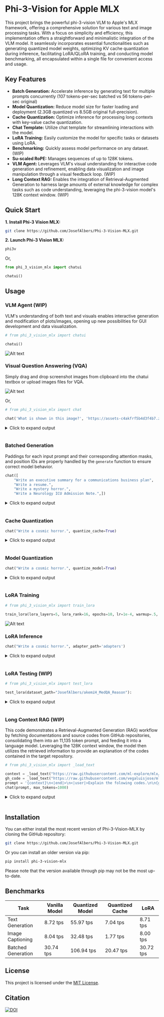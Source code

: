 # Phi-3-Vision for Apple MLX

This project brings the powerful phi-3-vision VLM to Apple's MLX framework, offering a comprehensive solution for various text and image processing tasks. With a focus on simplicity and efficiency, this implementation offers a straightforward and minimalistic integration of the VLM model. It seamlessly incorporates essential functionalities such as generating quantized model weights, optimizing KV cache quantization during inference, facilitating LoRA/QLoRA training, and conducting model benchmarking, all encapsulated within a single file for convenient access and usage.

## Key Features

* **Batch Generation:** Accelerate inference by generating text for multiple prompts concurrently (107 tokens-per-sec batched vs 56 tokens-per-sec original)
* **Model Quantization:** Reduce model size for faster loading and deployment (2.3GB quantized vs 8.5GB original full-precision).
* **Cache Quantization:** Optimize inference for processing long contexts with key-value cache quantization.
* **Chat Template:** Utilize chat template for streamlining interactions with the model.
* **LoRA Training:** Easily customize the model for specific tasks or datasets using LoRA.
* **Benchmarking:** Quickly assess model performance on any dataset. (WIP)
* **Su-scaled RoPE:** Manages sequences of up to 128K tokens.
* **VLM Agent:** Leverages VLM's visual understanding for interactive code generation and refinement, enabling data visualization and image manipulation through a visual feedback loop. (WIP)
* **Long Context RAG:** Enables the integration of Retrieval-Augmented Generation to harness large amounts of external knowledge for complex tasks such as code understanding, leveraging the phi-3-vision model's 128K context window. (WIP)

## Quick Start

**1. Install Phi-3 Vision MLX:**

```bash
git clone https://github.com/JosefAlbers/Phi-3-Vision-MLX.git
```

**2. Launch Phi-3 Vision MLX:**

```bash
phi3v
```

Or,

```python
from phi_3_vision_mlx import chatui

chatui()
```

## Usage

### **VLM Agent** (WIP)

VLM's understanding of both text and visuals enables interactive generation and modification of plots/images, opening up new possibilities for GUI development and data visualization.

```python
# from phi_3_vision_mlx import chatui

chatui()
```

![Alt text](https://raw.githubusercontent.com/JosefAlbers/Phi-3-Vision-MLX/main/assets/chatui_2.png)

### **Visual Question Answering (VQA)**

Simply drag and drop screenshot images from clipboard into the chatui textbox or upload images files for VQA.

![Alt text](assets/chatui_caption.png)

Or,

```python
# from phi_3_vision_mlx import chat

chat('What is shown in this image?', 'https://assets-c4akfrf5b4d3f4b7.z01.azurefd.net/assets/2024/04/BMDataViz_661fb89f3845e.png')
```

<details><summary>Click to expand output</summary><pre>
The image displays a bar chart with percentages on the vertical axis ranging from 0% to 100%, and various statements on the horizontal axis. Each bar represents the percentage of respondents who agree with the corresponding statement. The statements include 'Having clear goals for a meeting', 'Knowing where to find information', 'Having more focus on summarization', 'Understand information I need', 'Having tools to prepare for meetings', and 'Having clear

Prompt: 377.97 tokens-per-sec (3103 tokens / 8.2 sec)
Generation: 8.04 tokens-per-sec (100 tokens / 12.3 sec)
</pre></details><br>

### **Batched Generation**

Paddings for each input prompt and their corresponding attention masks, and position IDs are properly handled by the `generate` function to ensure correct model behavior.

```python
chat([
    "Write an executive summary for a communications business plan",
    "Write a resume.", 
    "Write a mystery horror.",
    "Write a Neurology ICU Admission Note.",])
```

<details><summary>Click to expand output</summary><pre>
< Generated text for prompt #0 >
Title: Communications Business Plan

Executive Summary:

Our communications business plan aims to establish a leading provider of communication solutions for businesses and individuals. We will focus on delivering high-quality, reliable, and cost-effective communication services, including voice, video, and data services. Our services will be tailored to meet the unique needs of our customers, and we will offer a range of packages and plans to suit different budgets and requirements.


< Generated text for prompt #1 >
Title: [Your Name]

Contact Information:

Email: [Your Email]
Phone: [Your Phone]

Objective:

To obtain a position as a [Your Desired Position] in [Your Industry/Company] that utilizes my skills and experience to contribute to the success of the organization.

Education:

[Your Name]
[Your Degree]
[Your Major]
[Your University]
[Year

< Generated text for prompt #2 >
Title: The Haunting of Hillcrest Manor

In the small, sleepy town of Crestwood, nestled at the edge of a dense forest, stood an imposing manor known as Hillcrest Manor. The manor had been abandoned for decades, its once grand facade now crumbling and overgrown with ivy. Whispers of its dark past and the mysterious disappearance of its former inhabitants had become the stuff of local

< Generated text for prompt #3 >
Neurology ICU Admission Note

Patient: John Doe

Date: [Insert Date]

Time: [Insert Time]

Chief Complaint: Severe headache, nausea, and vomiting

History of Present Illness: The patient presented to the emergency department with a severe headache, nausea, and vomiting. The headache was described as a constant, throbbing pain that was worse

Prompt: 134.22 tokens-per-sec (80 tokens / 0.6 sec)
Generation: 30.74 tokens-per-sec (400 tokens / 13.0 sec)
</pre></details><br>

### **Cache Quantization**

```python
chat("Write a cosmic horror.", quantize_cache=True)
```

<details><summary>Click to expand output</summary><pre>
Title: The Echoes of the Void

In the depths of the cosmic abyss, where the stars are but distant memories and the black hole's pull is a relentless force, there exists a realm of unimaginable horror. This is the realm of The Echoes of the Void, a place where the very fabric of reality is distorted and the line between the living and the dead is blurred.

The Echo

Prompt: 45.88 tokens-per-sec (14 tokens / 0.3 sec)
Generation: 6.82 tokens-per-sec (100 tokens / 14.5 sec)
</pre></details><br>

### **Model Quantization**

```python
chat("Write a cosmic horror.", quantize_model=True)
```

<details><summary>Click to expand output</summary><pre>
Title: The Eye of the Void

The night was dark and cold, and the stars shone brightly in the sky above. The wind howled through the trees, carrying with it the scent of death and decay.

In the heart of the forest, a lone figure stood, staring into the abyss. His name was John, and he had been drawn to this place by a mysterious force that he could not explain.

As he stood there

Prompt: 149.99 tokens-per-sec (14 tokens / 0.1 sec)
Generation: 53.36 tokens-per-sec (100 tokens / 1.9 sec)
</pre></details><br>

### **LoRA Training**

```python
# from phi_3_vision_mlx import train_lora

train_lora(lora_layers=5, lora_rank=16, epochs=10, lr=1e-4, warmup=.5, mask_ratios=[.0], adapter_path='adapters', dataset_path = "JosefAlbers/akemiH_MedQA_Reason")
```

![Alt text](https://raw.githubusercontent.com/JosefAlbers/Phi-3-Vision-MLX/main/assets/train_log.png)

### **LoRA Inference**

```python
chat("Write a cosmic horror.", adapter_path='adapters')
```

<details><summary>Click to expand output</summary><pre>
Title: The Echoes of the Void

In the depths of the cosmic abyss, where the stars are but distant memories and the black hole's pull is a relentless force, there exists a realm of unimaginable horror. This is the realm of The Echoes of the Void, a place where the very fabric of reality is distorted and the line between life and death is blurred.

The Echoes of

Prompt: 36.87 tokens-per-sec (14 tokens / 0.4 sec)
Generation: 8.56 tokens-per-sec (100 tokens / 11.6 sec)
</pre></details><br>

### **LoRA Testing** (WIP)

```python
# from phi_3_vision_mlx import test_lora

test_lora(dataset_path="JosefAlbers/akemiH_MedQA_Reason"):
```

<details><summary>Click to expand output</summary><pre>
Question: A 23-year-old pregnant woman at 22 weeks gestation presents with burning upon urination. She states it started 1 day ago and has been worsening despite drinking more water and taking cranberry extract. She otherwise feels well and is followed by a doctor for her pregnancy. Her temperature is 97.7°F (36.5°C), blood pressure is 122/77 mmHg, pulse is 80/min, respirations are 19/min, and oxygen saturation is 98% on room air. Physical exam is notable for an absence of costovertebral angle tenderness and a gravid uterus. Which of the following is the best treatment for this patient?
- Taught: Nitrofurantoin is the best treatment for a pregnant patient with a likely urinary tract infection, due to its efficacy and safety profile during pregnancy.
- Recall: Nitrofurantoin is the best treatment for a pregnant patient with a likely urinary tract infection, due to its efficacy
- Answer: E
- Attenmpt: E
- Correct: True
Question: A 3-month-old baby died suddenly at night while asleep. His mother noticed that he had died only after she awoke in the morning. No cause of death was determined based on the autopsy. Which of the following precautions could have prevented the death of the baby?
- Taught: Placing infants in a supine position on a firm mattress during sleep is recommended to reduce the risk of sudden infant death syndrome (SIDS).
- Recall: Placing infants in a supine position on a firm mattress during sleep is recommended to reduce the risk of sudden infant death syndrome (
- Answer: A
- Attenmpt: A
- Correct: True
Question: A mother brings her 3-week-old infant to the pediatrician's office because she is concerned about his feeding habits. He was born without complications and has not had any medical problems up until this time. However, for the past 4 days, he has been fussy, is regurgitating all of his feeds, and his vomit is yellow in color. On physical exam, the child's abdomen is minimally distended but no other abnormalities are appreciated. Which of the following embryologic errors could account for this presentation?
- Taught: The infant's symptoms of non-bilious vomiting, abdominal distension, and palpable "olive" mass suggest pyloric stenosis, caused by abnormal hypertrophy of the pyloric sphincter muscle.
- Recall: The infant's symptoms of non-bilious vomiting, abdominal distension, and palpable "olive" mass
- Answer: A
- Attenmpt: A
- Correct: True
Question: A pulmonary autopsy specimen from a 58-year-old woman who died of acute hypoxic respiratory failure was examined. She had recently undergone surgery for a fractured femur 3 months ago. Initial hospital course was uncomplicated, and she was discharged to a rehab facility in good health. Shortly after discharge home from rehab, she developed sudden shortness of breath and had cardiac arrest. Resuscitation was unsuccessful. On histological examination of lung tissue, fibrous connective tissue around the lumen of the pulmonary artery is observed. Which of the following is the most likely pathogenesis for the present findings?
- Taught: The sudden death of a postoperative patient with a history of immobilization is most likely due to a thromboembolism, evidenced by fibrous tissue around the pulmonary artery lumen on histological examination.
- Recall: The sudden death of a postoperative patient with a history of immobilization is most likely due to a thromboembolism, ev
- Answer: A
- Attenmpt: C
- Correct: False
Question: A 20-year-old woman presents with menorrhagia for the past several years. She says that her menses “have always been heavy”, and she has experienced easy bruising for as long as she can remember. Family history is significant for her mother, who had similar problems with bruising easily. The patient's vital signs include: heart rate 98/min, respiratory rate 14/min, temperature 36.1°C (96.9°F), and blood pressure 110/87 mm Hg. Physical examination is unremarkable. Laboratory tests show the following: platelet count 200,000/mm3, PT 12 seconds, and PTT 43 seconds. Which of the following is the most likely cause of this patient’s symptoms?
- Taught: The patient's symptoms of menorrhagia and easy bruising, along with a prolonged PTT and normal platelet count, are indicative of Von Willebrand disease, an autosomal inherited bleeding disorder.
- Recall: The patient's symptoms of menorrhagia and easy bruising, along with a prolonged PTT and normal platelet count, are
- Answer: E
- Attenmpt: B
- Correct: False
Question: A 40-year-old zookeeper presents to the emergency department complaining of severe abdominal pain that radiates to her back, and nausea. The pain started 2 days ago and slowly increased until she could not tolerate it any longer. Past medical history is significant for hypertension and hypothyroidism. Additionally, she reports that she was recently stung by one of the zoo’s smaller scorpions, but did not seek medical treatment. She takes aspirin, levothyroxine, oral contraceptive pills, and a multivitamin daily. Family history is noncontributory. Today, her blood pressure is 108/58 mm Hg, heart rate is 99/min, respiratory rate is 21/min, and temperature is 37.0°C (98.6°F). On physical exam, she is a well-developed, obese female that looks unwell. Her heart has a regular rate and rhythm. Radial pulses are weak but symmetric. Her lungs are clear to auscultation bilaterally. Her lateral left ankle is swollen, erythematous, and painful to palpate. An abdominal CT is consistent with acute pancreatitis. Which of the following is the most likely etiology for this patient’s disease?
- Taught: The zookeeper's acute pancreatitis is most likely caused by the venom from a scorpion sting, which contains pancreatic toxins leading to inflammation.
- Recall: The zookeeper's acute pancreatitis is most likely caused by the venom from a scorpion sting, which contains pan
- Answer: C
- Attenmpt: B
- Correct: False
Question: A 25-year-old primigravida presents to her physician for a routine prenatal visit. She is at 34 weeks gestation, as confirmed by an ultrasound examination. She has no complaints, but notes that the new shoes she bought 2 weeks ago do not fit anymore. The course of her pregnancy has been uneventful and she has been compliant with the recommended prenatal care. Her medical history is unremarkable. She has a 15-pound weight gain since the last visit 3 weeks ago. Her vital signs are as follows: blood pressure, 148/90 mm Hg; heart rate, 88/min; respiratory rate, 16/min; and temperature, 36.6℃ (97.9℉). The blood pressure on repeat assessment 4 hours later is 151/90 mm Hg. The fetal heart rate is 151/min. The physical examination is significant for 2+ pitting edema of the lower extremity. Which of the following tests o should confirm the probable condition of this patient?
- Taught: A 24-hour urine protein test is the appropriate test to confirm the diagnosis of preeclampsia in this patient.
- Recall: A 24-hour urine protein test is the appropriate test to confirm the diagnosis of preeclampsia in this patient.<|end|>
- Answer: E
- Attenmpt: E
- Correct: True
Question: A 3900-g (8.6-lb) male infant is delivered at 39 weeks' gestation via spontaneous vaginal delivery. Pregnancy and delivery were uncomplicated but a prenatal ultrasound at 20 weeks showed a defect in the pleuroperitoneal membrane. Further evaluation of this patient is most likely to show which of the following findings?
- Taught: A defect in the pleuroperitoneal membrane detected prenatally is indicative of congenital diaphragmatic hernia, where abdominal organs herniate into the thoracic cavity, potentially causing pulmonary hypoplasia.
- Recall: A defect in the pleuroperitoneal membrane detected prenatally is indicative of congenital diaphragmatic h
- Answer: A
- Attenmpt: A
- Correct: True
Question: A 62-year-old woman presents for a regular check-up. She complains of lightheadedness and palpitations which occur episodically. Past medical history is significant for a myocardial infarction 6 months ago and NYHA class II chronic heart failure. She also was diagnosed with grade I arterial hypertension 4 years ago. Current medications are aspirin 81 mg, atorvastatin 10 mg, enalapril 10 mg, and metoprolol 200 mg daily. Her vital signs are a blood pressure of 135/90 mm Hg, a heart rate of 125/min, a respiratory rate of 14/min, and a temperature of 36.5°C (97.7°F). Cardiopulmonary examination is significant for irregular heart rhythm and decreased S1 intensity. ECG is obtained and is shown in the picture (see image). Echocardiography shows a left ventricular ejection fraction of 39%. Which of the following drugs is the best choice for rate control in this patient?
- Taught: Digoxin is the best choice for rate control in a patient with atrial fibrillation, a history of myocardial infarction, and reduced ejection fraction, especially when maximized on beta-blocker therapy.
- Recall: Digoxin is the best choice for rate control in a patient with atrial fibrillation, a history of myocardial infar
- Answer: E
- Attenmpt: B
- Correct: False
Question: A 35-year-old male presents to his primary care physician with complaints of seasonal allergies. He has been using intranasal vasoconstrictors several times per day for several weeks. What is a likely sequela of the chronic use of topical nasal decongestants?
- Taught: Chronic use of topical nasal decongestants can lead to persistent congestion due to rhinitis medicamentosa.
- Recall: Chronic use of topical nasal decongestants can lead to persistent congestion due to rhinitis medicamentosa.<|end|><|endoftext|>
- Answer: E
- Attenmpt: E
- Correct: True
---
Final Score: 0.6(6/10)
13.16s user 10.00s system 40% cpu 57.670 total
</pre></details><br>

### **Long Context RAG** (WIP)

This code demonstrates a Retrieval-Augmented Generation (RAG) workflow by fetching documentations and source codes from GitHub repositories, consolidating them into an 11,135 token prompt, and feeding it into a language model. Leveraging the 128K context window, the model then utilizes the retrieved information to provide an explanation of the codes contained in the target repository.

```python
# from phi_3_vision_mlx import _load_text

context = _load_text("https://raw.githubusercontent.com/ml-explore/mlx/main/docs/src", ["index.rst", "usage/quick_start.rst", "examples/mlp.rst", "examples/llama-inference.rst"])
gh_code = _load_text("https://raw.githubusercontent.com/vegaluisjose/mlx-rag/main", ["model.py", "vdb.py",], True)
prompt = '{context}\n<|end|>\n<|user|>Explain the folowing codes.\n\n{gh_code}\n'.format(context=context, gh_code=gh_code)
chat(prompt, max_tokens=1000)
```

<details><summary>Click to expand output</summary><pre>
The provided code is a Python implementation of a vector database (VDB) using the MLX framework. The VDB is designed to store and retrieve text data in a vectorized format, allowing for efficient similarity search and retrieval. The code includes several classes and functions to handle the various aspects of the VDB, such as loading and saving the model, ingesting text data, querying the database, and saving the database to disk.

The `Model` class is the main class that handles the vector database operations. It loads the model from a pre-trained embedding model and initializes the necessary components, such as the embeddings and the encoder. The `run` method is used to run the model on a given input text and returns the embeddings. The `savez` method is used to save the model to disk.

The `BertEmbeddings` class is a subclass of `nn.Module` that represents the BERT embeddings used for the VDB. It includes methods for initializing the embeddings and computing the embeddings for a given input text.

The `Bert` class is another subclass of `nn.Module` that represents the BERT model used for the VDB. It includes methods for running the model on a given input text and returning the embeddings.

The `Model` class is a wrapper class that uses the `Bert` class to create a vector database. It loads the model from a pre-trained embedding model and initializes the necessary components. The `ingest` method is used to ingest text data into the VDB. The `query` method is used to query the VDB for similar text based on a given input text.

The `VectorDB` class is a wrapper class that uses the `Model` class to create a vector database. It loads the model from a pre-trained embedding model and initializes the necessary components. The `ingest` method is used to ingest text data into the VDB. The `savez` method is used to save the VDB to disk.


Prompt: 284.76 tokens-per-sec (11135 tokens / 39.1 sec)
Generation: 6.22 tokens-per-sec (444 tokens / 71.2 sec)
</pre></details><br>

## Installation

You can either install the most recent version of Phi-3-Vision-MLX by cloning the GitHub repository:

```bash
git clone https://github.com/JosefAlbers/Phi-3-Vision-MLX.git
```

Or you can install an older version via pip:

```bash
pip install phi-3-vision-mlx
```

Please note that the version available through pip may not be the most up-to-date.

## Benchmarks

| Task                  | Vanilla Model | Quantized Model | Quantized Cache | LoRA        |
|-----------------------|---------------|-----------------|-----------------|-------------|
| Text Generation       |  8.72 tps     |  55.97 tps       |  7.04 tps      |  8.71 tps   |
| Image Captioning      |  8.04 tps     |  32.48 tps       |  1.77 tps      |  8.00 tps   |
| Batched Generation    | 30.74 tps     | 106.94 tps       | 20.47 tps      | 30.72 tps   |

## License

This project is licensed under the [MIT License](LICENSE).

## Citation

<a href="https://zenodo.org/doi/10.5281/zenodo.11403221"><img src="https://zenodo.org/badge/806709541.svg" alt="DOI"></a>